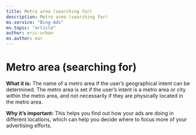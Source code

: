 ```yaml
---
title: Metro area (searching for)
description: Metro area (searching for)
ms.service: "Bing-Ads"
ms.topic: "article"
author: eric-urban
ms.author: eur
---
```


# Metro area (searching for)

**What it is:**     The name of a metro area if the user’s geographical intent can be determined. The metro area is set if the user’s intent is a metro area or city within the metro area, and not necessarily if they are physically located in the metro area.

**Why it’s important:**     This helps you find out how your ads are doing in different locations, which can help you decide where to focus more of your advertising efforts.


